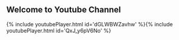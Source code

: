 ## Welcome to Youtube Channel


{% include youtubePlayer.html id='dGLWBWZavhw' %}{% include youtubePlayer.html id='QxJ_y6pV6No' %}